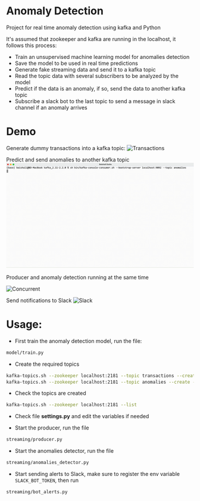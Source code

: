 # Anomaly Detection

Project for real time anomaly detection using kafka and Python

It's assumed that zookeeper and kafka are running in the localhost, it follows this process:

- Train an unsupervised machine learning model for anomalies detection
- Save the model to be used in real time predictions
- Generate fake streaming data and send it to a kafka topic
- Read the topic data with several subscribers to be analyzed by the model
- Predict if the data is an anomaly, if so, send the data to another kafka topic
- Subscribe a slack bot to the last topic to send a message in slack channel if
an anomaly arrives

# Demo
Generate dummy transactions into a kafka topic:
![Transactions](./docs/transactions_producer.gif)

Predict and send anomalies to another kafka topic
![Anomalies](./docs/kafka_anomalies.gif)

Producer and anomaly detection running at the same time

![Concurrent](./docs/concurrent.gif)


Send notifications to Slack
![Slack](./docs/slack_alerts.gif)

# Usage:

* First train the anomaly detection model, run the file:

```bash
model/train.py
```

* Create the required topics

```bash
kafka-topics.sh --zookeeper localhost:2181 --topic transactions --create --partitions 3 --replication-factor 1
kafka-topics.sh --zookeeper localhost:2181 --topic anomalies --create --partitions 3 --replication-factor 1
```

* Check the topics are created

```bash
kafka-topics.sh --zookeeper localhost:2181 --list
```

* Check file **settings.py** and edit the variables if needed

* Start the producer, run the file

```bash
streaming/producer.py
```

* Start the anomalies detector, run the file

```bash
streaming/anomalies_detector.py
```

* Start sending alerts to Slack, make sure to register the env variable `SLACK_BOT_TOKEN`,
then run

```bash
streaming/bot_alerts.py
```
